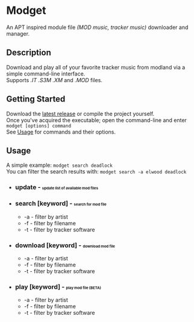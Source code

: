 # Modget

An APT inspired module file _(MOD music, tracker music)_ downloader and manager.

## Description

Download and play all of your favorite tracker music from modland via a simple command-line interface.\
Supports _.IT .S3M .XM_ and _.MOD_ files.

## Getting Started

Download the [latest release](https://github.com/Hezkore/Modget/releases) or compile the project yourself.\
Once you've acquired the executable; open the command-line and enter `modget [options] command`\
See [Usage](#usage) for commands and their options.

## Usage
A simple example: `modget search deadlock`\
You can filter the search results with: `modget search -a elwood deadlock`

* ### update - <small><small><small>update list of available mod files</small></small></small>

* ### search [keyword] - <small><small><small>search for mod file</small></small></small>
	* -a - filter by artist
	* -f - filter by filename
	* -t - filter by tracker software

* ### download [keyword] - <small><small><small>download mod file</small></small></small>
	* -a - filter by artist
	* -f - filter by filename
	* -t - filter by tracker software

* ### play [keyword] - <small><small><small>play mod file (BETA)</small></small></small>
	* -a - filter by artist
	* -f - filter by filename
	* -t - filter by tracker software